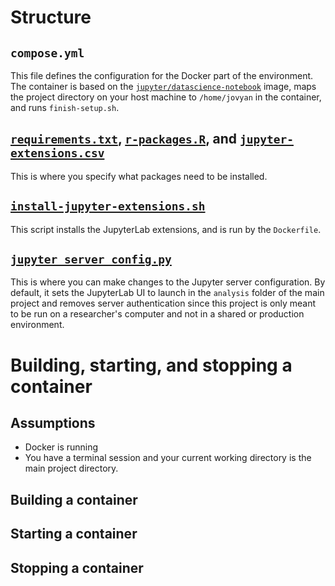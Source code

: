 # Structure


## `compose.yml`

This file defines the configuration for the Docker part of the environment. The container is based on the [`jupyter/datascience-notebook`](https://jupyter-docker-stacks.readthedocs.io/en/latest/using/selecting.html#jupyter-datascience-notebook) image, maps the project directory on your host machine to `/home/jovyan` in the container, and runs `finish-setup.sh`.


## [`requirements.txt`](requirements.txt), [`r-packages.R`](r-packages.R), and [`jupyter-extensions.csv`](jupyter-extensions.csv)

This is where you specify what packages need to be installed.


## [`install-jupyter-extensions.sh`](install-jupyter-extensions.sh)

This script installs the JupyterLab extensions, and is run by the `Dockerfile`.


## [`jupyter_server_config.py`](jupyter_server_config.py)

This is where you can make changes to the Jupyter server configuration. By default, it sets the JupyterLab UI to launch in the `analysis` folder of the main project and removes server authentication since this project is only meant to be run on a researcher's computer and not in a shared or production environment.


# Building, starting, and stopping a container


## Assumptions

- Docker is running
- You have a terminal session and your current working directory is the main project directory. 


## Building a container


## Starting a container


## Stopping a container
